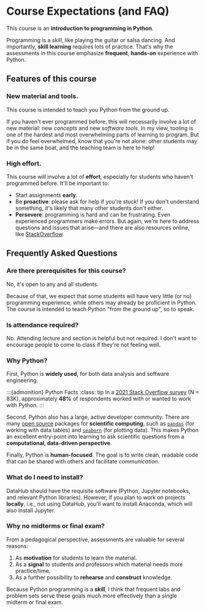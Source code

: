 # Course Expectations (and FAQ)

This course is an **introduction to programming in Python**.

Programming is a skill, like playing the guitar or salsa dancing. And importantly, **skill learning** requires lots of practice. That's why the assessments in this course emphasize **frequent**, **hands-on** experience with Python.

## Features of this course

### New material and tools.

This course is intended to teach you Python from the ground up.

If you haven't ever programmed before, this will necessarily involve a lot of new material: new *concepts* and new *software tools*. In my view, tooling is one of the hardest and most overwhelming parts of learning to program. But if you do feel overwhelmed, know that you're not alone: other students may be in the same boat, and the teaching team is here to help!

### High effort.

This course will involve a lot of **effort**, especially for students who haven't programmed before. It'll be important to:

- Start assignments **early**.  
- Be **proactive**: please ask for help if you're stuck! If you don't understand something, it's likely that many other students don't either.
- **Persevere**: programming is hard and can be frustrating. Even experienced programmers make errors. But again, we're here to address questions and issues that arise––and there are also resources online, like [StackOverflow](https://stackoverflow.com/). 


## Frequently Asked Questions

### Are there prerequisites for this course?

No, it's open to any and all students.

Because of that, we expect that some students will have very little (or no) programming experience, while others may already be proficient in Python. The course is intended to teach Python "from the ground up", so to speak.

### Is attendance required?

No. Attending lecture and section is helpful but not required. I don't want to encourage people to come to class if they're not feeling well.

### Why Python?

First, Python is **widely used**, for both data analysis and software engineering. 

:::{admonition} Python Facts
:class: tip
In a [2021 Stack Overflow survey](https://insights.stackoverflow.com/survey/2021#most-popular-technologies-language) (N = 83K), approximately **48%** of respondents worked with or wanted to work with Python.
:::

Second, Python also has a large, active developer community. There are many [open source](https://en.wikipedia.org/wiki/Open_source) packages for **scientific computing**, such as [`pandas`](https://pandas.pydata.org/) (for working with data tables) and [`seaborn`](https://seaborn.pydata.org/) (for plotting data). This makes Python an excellent entry-point into learning to ask scientific questions from a **computational, data-driven perspective**.

Finally, Python is **human-focused**. The goal is to write clean, readable code that can be shared with others and facilitate *communication*.

### What do I need to install?

DataHub should have the requisite software (Python, Jupyter notebooks, and relevant Python libraries). However, if you plan to work on projects **locally**, i.e., not using DataHub, you'll want to install Anaconda, which will also install Jupyter.

### Why no midterms or final exam?

From a pedagogical perspective, assessments are valuable for several reasons: 

1) As **motivation** for students to learn the material.  
2) As a **signal** to students and professors which material needs more practice/time.  
3) As a further possibility to **rehearse** and **construct** knowledge.

Because Python programming is a **skill**, I think that frequent labs and problem sets serve these goals much more effectively than a single midterm or final exam.


